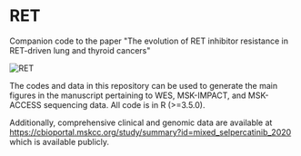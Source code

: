 # RET
Companion code to the paper "The evolution of RET inhibitor resistance in RET-driven lung and thyroid cancers"

![RET](https://user-images.githubusercontent.com/13736905/135865978-e89b12d6-23af-4e62-b4ad-385500e71d38.png)

The codes and data in this repository can be used to generate the main figures in the manuscript pertaining to WES, MSK-IMPACT, and MSK-ACCESS sequencing data. All code is in R (>=3.5.0).

Additionally, comprehensive clinical and genomic data are available at https://cbioportal.mskcc.org/study/summary?id=mixed_selpercatinib_2020 which is available publicly.
